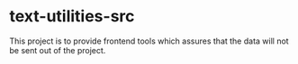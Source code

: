 # text-utilities-src
This project is to provide frontend tools which assures that the data will not be sent out of the project. 
